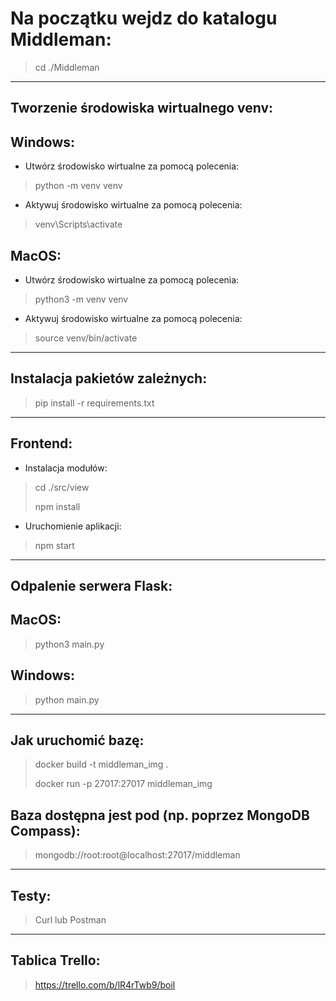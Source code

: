 # Na początku wejdz do katalogu Middleman:

> cd ./Middleman
>

---

## Tworzenie środowiska wirtualnego venv:

## Windows:
- Utwórz środowisko wirtualne za pomocą polecenia: 
> python -m venv venv
- Aktywuj środowisko wirtualne za pomocą polecenia: 
> venv\Scripts\activate

## MacOS:
- Utwórz środowisko wirtualne za pomocą polecenia:
> python3 -m venv venv
- Aktywuj środowisko wirtualne za pomocą polecenia:
> source venv/bin/activate

---

## Instalacja pakietów zależnych:
> pip install -r requirements.txt
>

---
## Frontend:
- Instalacja modułów:
> cd ./src/view
> 
> npm install

- Uruchomienie aplikacji:
> npm start 

---

## Odpalenie serwera Flask:

## MacOS:
> python3 main.py

## Windows:
> python main.py

---

## Jak uruchomić bazę:

> docker build -t middleman_img .
> 
> docker run -p 27017:27017 middleman_img

## Baza dostępna jest pod (np. poprzez MongoDB Compass):

> mongodb://root:root@localhost:27017/middleman

---

## Testy:

> Curl lub Postman

---

## Tablica Trello:
> https://trello.com/b/lR4rTwb9/boil

